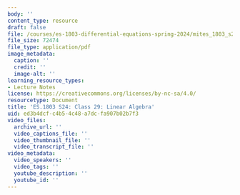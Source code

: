 ```yaml
---
body: ''
content_type: resource
draft: false
file: /courses/es-1803-differential-equations-spring-2024/mites_1803_s24_day29-notes.pdf
file_size: 72474
file_type: application/pdf
image_metadata:
  caption: ''
  credit: ''
  image-alt: ''
learning_resource_types:
- Lecture Notes
license: https://creativecommons.org/licenses/by-nc-sa/4.0/
resourcetype: Document
title: 'ES.1803 S24: Class 29: Linear Algebra'
uid: ed3b4dcf-c4b5-4c48-a7dc-fa907b02b7f3
video_files:
  archive_url: ''
  video_captions_file: ''
  video_thumbnail_file: ''
  video_transcript_file: ''
video_metadata:
  video_speakers: ''
  video_tags: ''
  youtube_description: ''
  youtube_id: ''
---
```

